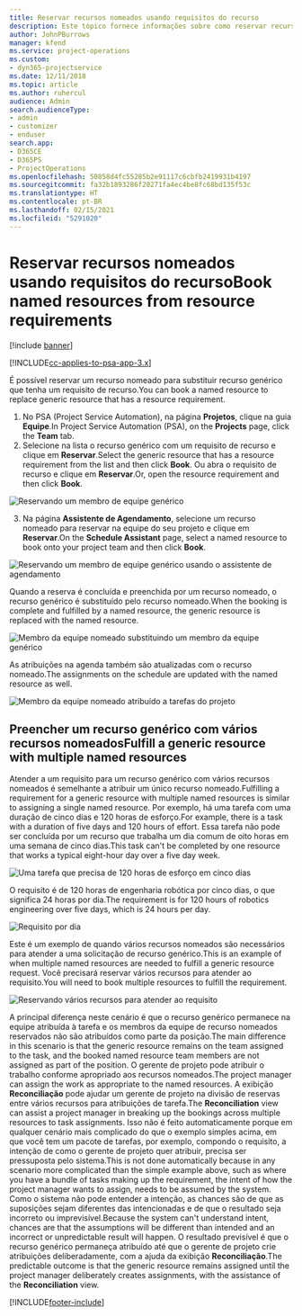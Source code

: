 ```yaml
---
title: Reservar recursos nomeados usando requisitos do recurso
description: Este tópico fornece informações sobre como reservar recursos nomeados para um requisito de recurso genérico.
author: JohnPBurrows
manager: kfend
ms.service: project-operations
ms.custom:
- dyn365-projectservice
ms.date: 12/11/2018
ms.topic: article
ms.author: ruhercul
audience: Admin
search.audienceType:
- admin
- customizer
- enduser
search.app:
- D365CE
- D365PS
- ProjectOperations
ms.openlocfilehash: 50858d4fc55285b2e91117c6cbfb2419931b4197
ms.sourcegitcommit: fa32b1893286f20271fa4ec4be8fc68bd135f53c
ms.translationtype: HT
ms.contentlocale: pt-BR
ms.lasthandoff: 02/15/2021
ms.locfileid: "5291020"
---
```

# <a name="book-named-resources-from-resource-requirements"></a><span data-ttu-id="d6450-103">Reservar recursos nomeados usando requisitos do recurso</span><span class="sxs-lookup"><span data-stu-id="d6450-103">Book named resources from resource requirements</span></span>

[!include [banner](../includes/psa-now-project-operations.md)]

[!INCLUDE[cc-applies-to-psa-app-3.x](../includes/cc-applies-to-psa-app-3x.md)]

<span data-ttu-id="d6450-104">É possível reservar um recurso nomeado para substituir recurso genérico que tenha um requisito de recurso.</span><span class="sxs-lookup"><span data-stu-id="d6450-104">You can book a named resource to replace generic resource that has a resource requirement.</span></span>

1. <span data-ttu-id="d6450-105">No PSA (Project Service Automation), na página **Projetos**, clique na guia **Equipe**.</span><span class="sxs-lookup"><span data-stu-id="d6450-105">In Project Service Automation (PSA), on the **Projects** page, click the **Team** tab.</span></span>
2. <span data-ttu-id="d6450-106">Selecione na lista o recurso genérico com um requisito de recurso e clique em **Reservar**.</span><span class="sxs-lookup"><span data-stu-id="d6450-106">Select the generic resource that has a resource requirement from the list and then click **Book**.</span></span> <span data-ttu-id="d6450-107">Ou abra o requisito de recurso e clique em **Reservar**.</span><span class="sxs-lookup"><span data-stu-id="d6450-107">Or, open the resource requirement and then click **Book**.</span></span>


![Reservando um membro de equipe genérico](media/RM-how-to-14.png)


3. <span data-ttu-id="d6450-109">Na página **Assistente de Agendamento**, selecione um recurso nomeado para reservar na equipe do seu projeto e clique em **Reservar**.</span><span class="sxs-lookup"><span data-stu-id="d6450-109">On the **Schedule Assistant** page, select a named resource to book onto your project team and then click **Book**.</span></span>

![Reservando um membro de equipe genérico usando o assistente de agendamento](media/RM-how-to-15.png)

<span data-ttu-id="d6450-111">Quando a reserva é concluída e preenchida por um recurso nomeado, o recurso genérico é substituído pelo recurso nomeado.</span><span class="sxs-lookup"><span data-stu-id="d6450-111">When the booking is complete and fulfilled by a named resource, the generic resource is replaced with the named resource.</span></span>

![Membro da equipe nomeado substituindo um membro da equipe genérico](media/RM-how-to-16.png)

<span data-ttu-id="d6450-113">As atribuições na agenda também são atualizadas com o recurso nomeado.</span><span class="sxs-lookup"><span data-stu-id="d6450-113">The assignments on the schedule are updated with the named resource as well.</span></span>

![Membro da equipe nomeado atribuído a tarefas do projeto](media/RM-how-to-17.png)

## <a name="fulfill-a-generic-resource-with-multiple-named-resources"></a><span data-ttu-id="d6450-115">Preencher um recurso genérico com vários recursos nomeados</span><span class="sxs-lookup"><span data-stu-id="d6450-115">Fulfill a generic resource with multiple named resources</span></span>
<span data-ttu-id="d6450-116">Atender a um requisito para um recurso genérico com vários recursos nomeados é semelhante a atribuir um único recurso nomeado.</span><span class="sxs-lookup"><span data-stu-id="d6450-116">Fulfilling a requirement for a generic resource with multiple named resources is similar to assigning a single named resource.</span></span> <span data-ttu-id="d6450-117">Por exemplo, há uma tarefa com uma duração de cinco dias e 120 horas de esforço.</span><span class="sxs-lookup"><span data-stu-id="d6450-117">For example, there is a task with a duration of five days and 120 hours of effort.</span></span> <span data-ttu-id="d6450-118">Essa tarefa não pode ser concluída por um recurso que trabalha um dia comum de oito horas em uma semana de cinco dias.</span><span class="sxs-lookup"><span data-stu-id="d6450-118">This task can't be completed by one resource that works a typical eight-hour day over a five day week.</span></span> 

![Uma tarefa que precisa de 120 horas de esforço em cinco dias](media/RM-how-to-21.png)

<span data-ttu-id="d6450-120">O requisito é de 120 horas de engenharia robótica por cinco dias, o que significa 24 horas por dia.</span><span class="sxs-lookup"><span data-stu-id="d6450-120">The requirement is for 120 hours of robotics engineering over five days, which is 24 hours per day.</span></span>

![Requisito por dia](media/RM-how-to-22.png)

<span data-ttu-id="d6450-122">Este é um exemplo de quando vários recursos nomeados são necessários para atender a uma solicitação de recurso genérico.</span><span class="sxs-lookup"><span data-stu-id="d6450-122">This is an example of when multiple named resources are needed to fulfill a generic resource request.</span></span> <span data-ttu-id="d6450-123">Você precisará reservar vários recursos para atender ao requisito.</span><span class="sxs-lookup"><span data-stu-id="d6450-123">You will need to book multiple resources to fulfill the requirement.</span></span>

![Reservando vários recursos para atender ao requisito](media/RM-how-to-23.png)

<span data-ttu-id="d6450-125">A principal diferença neste cenário é que o recurso genérico permanece na equipe atribuída à tarefa e os membros da equipe de recurso nomeados reservados não são atribuídos como parte da posição.</span><span class="sxs-lookup"><span data-stu-id="d6450-125">The main difference in this scenario is that the generic resource remains on the team assigned to the task, and the booked named resource team members are not assigned as part of the position.</span></span> <span data-ttu-id="d6450-126">O gerente de projeto pode atribuir o trabalho conforme apropriado aos recursos nomeados.</span><span class="sxs-lookup"><span data-stu-id="d6450-126">The project manager can assign the work as appropriate to the named resources.</span></span> <span data-ttu-id="d6450-127">A exibição **Reconciliação** pode ajudar um gerente de projeto na divisão de reservas entre vários recursos para atribuições de tarefa.</span><span class="sxs-lookup"><span data-stu-id="d6450-127">The **Reconciliation** view can assist a project manager in breaking up the bookings across multiple resources to task assignments.</span></span> <span data-ttu-id="d6450-128">Isso não é feito automaticamente porque em qualquer cenário mais complicado do que o exemplo simples acima, em que você tem um pacote de tarefas, por exemplo, compondo o requisito, a intenção de como o gerente de projeto quer atribuir, precisa ser pressuposta pelo sistema.</span><span class="sxs-lookup"><span data-stu-id="d6450-128">This is not done automatically because in any scenario more complicated than the simple example above, such as where you have a bundle of tasks making up the requirement, the intent of how the project manager wants to assign, needs to be assumed by the system.</span></span> <span data-ttu-id="d6450-129">Como o sistema não pode entender a intenção, as chances são de que as suposições sejam diferentes das intencionadas e de que o resultado seja incorreto ou imprevisível.</span><span class="sxs-lookup"><span data-stu-id="d6450-129">Because the system can't understand intent, chances are that the assumptions will be different than intended and an incorrect or unpredictable result will happen.</span></span> <span data-ttu-id="d6450-130">O resultado previsível é que o recurso genérico permaneça atribuído até que o gerente de projeto crie atribuições deliberadamente, com a ajuda da exibição **Reconciliação**.</span><span class="sxs-lookup"><span data-stu-id="d6450-130">The predictable outcome is that the generic resource remains assigned until the project manager deliberately creates assignments, with the assistance of the **Reconciliation** view.</span></span>




[!INCLUDE[footer-include](../includes/footer-banner.md)]